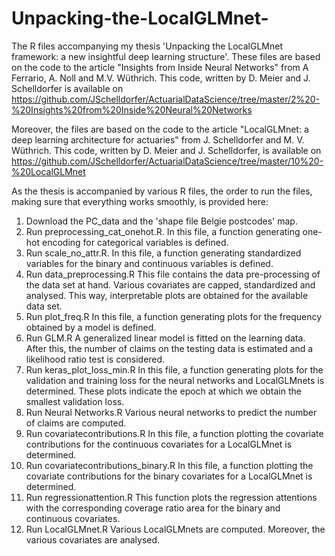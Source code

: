# Unpacking-the-LocalGLMnet-
The R files accompanying my thesis 'Unpacking the LocalGLMnet framework: a new insightful deep learning structure'.
These files are based on the code to the article "Insights from Inside Neural Networks" from A Ferrario, A. Noll and M.V. Wüthrich. This code, written by D. Meier and J. Schelldorfer is available on https://github.com/JSchelldorfer/ActuarialDataScience/tree/master/2%20-%20Insights%20from%20Inside%20Neural%20Networks

Moreover, the files are based on the code to the article "LocalGLMnet: a deep learning architecture for actuaries" from J. Schelldorfer and M. V. Wüthrich. This code, written by D. Meier and J. Schelldorfer, is available on https://github.com/JSchelldorfer/ActuarialDataScience/tree/master/10%20-%20LocalGLMnet

As the thesis is accompanied by various R files, the order to run the files, making sure that everything works smoothly, is provided here: 
1. Download the PC_data and the 'shape file Belgie postcodes' map. 
2. Run preprocessing_cat_onehot.R.
In this file, a function generating one-hot encoding for categorical variables is defined.
3. Run scale_no_attr.R.
In this file, a function generating standardized variables for the binary and continuous variables is defined.
4. Run data_preprocessing.R 
This file contains the data pre-processing of the data set at hand. Various covariates are capped, standardized and analysed. This way, interpretable plots are obtained for the available data set. 
5. Run plot_freq.R
In this file, a function generating plots for the frequency obtained by a model is defined.
6. Run GLM.R 
A generalized linear model is fitted on the learning data. After this, the number of claims on the testing data is estimated and a likelihood ratio test is considered. 
7. Run keras_plot_loss_min.R
In this file, a function generating plots for the validation and training loss for the neural networks and LocalGLMnets is determined. These plots indicate the epoch at which we obtain the smallest validation loss.
8. Run Neural Networks.R 
Various neural networks to predict the number of claims are computed. 
9. Run covariatecontributions.R
In this file, a function plotting the covariate contributions for the continuous covariates for a LocalGLMnet is determined.
10. Run covariatecontributions_binary.R
In this file, a function plotting the covariate contributions for the binary covariates for a LocalGLMnet is determined.
11. Run regressionattention.R 
This function plots the regression attentions with the corresponding coverage ratio area for the binary and continuous covariates.
12. Run LocalGLMnet.R
Various LocalGLMnets are computed. Moreover, the various covariates are analysed.


